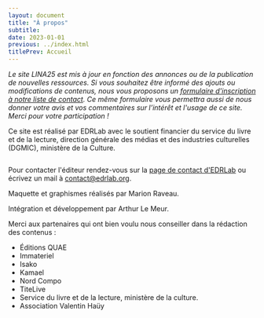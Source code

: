 ```yaml
---
layout: document
title: "À propos"
subtitle:
date: 2023-01-01
previous: ../index.html
titlePrev: Accueil
---
```


<p><i>Le site LINA25 est mis à jour en fonction des annonces ou de la publication de nouvelles ressources. Si vous souhaitez être informé des ajouts ou modifications de contenus, nous vous proposons un <a class="link color_navy" href="https://ec.europa.eu/eusurvey/runner/fd17005b-558f-0050-4e7f-a3294314708a">formulaire d'inscription à notre liste de contact</a>. Ce même formulaire vous permettra aussi de nous donner votre avis et vos commentaires sur l’intérêt et l'usage de ce site. Merci pour votre participation !</i></p>

<p>Ce site est réalisé par EDRLab avec le soutient financier du service du livre et de la lecture,  direction générale des médias et des industries culturelles (DGMIC),  ministère de la Culture.</p>

<div style="width: 160px"><img class="logomcc" src="/assets/images/LogoMCHP160.png" alt=""/></div>


Pour contacter l'éditeur rendez-vous sur la [page de contact d'EDRLab](https://www.edrlab.org/contact/) ou écrivez un mail à contact@edrlab.org.

Maquette et graphismes réalisés par Marion Raveau.

Intégration et développement par Arthur Le Meur.

Merci aux partenaires qui ont bien voulu nous conseiller dans la rédaction des contenus : 

* Éditions QUAE
* Immateriel
* Isako
* Kamael
* Nord Compo
* TiteLive
* Service du livre et de la lecture, ministère de la culture.
* Association Valentin Haüy

